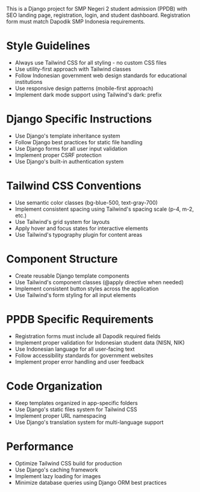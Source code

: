 <!-- Use this file to provide workspace-specific custom instructions to Copilot. For more details, visit https://code.visualstudio.com/docs/copilot/copilot-customization#_use-a-githubcopilotinstructionsmd-file -->

This is a Django project for SMP Negeri 2 student admission (PPDB) with SEO landing page, registration, login, and student dashboard. Registration form must match Dapodik SMP Indonesia requirements.

# Style Guidelines
- Always use Tailwind CSS for all styling - no custom CSS files
- Use utility-first approach with Tailwind classes
- Follow Indonesian government web design standards for educational institutions
- Use responsive design patterns (mobile-first approach)
- Implement dark mode support using Tailwind's dark: prefix

# Django Specific Instructions
- Use Django's template inheritance system
- Follow Django best practices for static file handling
- Use Django forms for all user input validation
- Implement proper CSRF protection
- Use Django's built-in authentication system

# Tailwind CSS Conventions
- Use semantic color classes (bg-blue-500, text-gray-700)
- Implement consistent spacing using Tailwind's spacing scale (p-4, m-2, etc.)
- Use Tailwind's grid system for layouts
- Apply hover and focus states for interactive elements
- Use Tailwind's typography plugin for content areas

# Component Structure
- Create reusable Django template components
- Use Tailwind's component classes (@apply directive when needed)
- Implement consistent button styles across the application
- Use Tailwind's form styling for all input elements

# PPDB Specific Requirements
- Registration forms must include all Dapodik required fields
- Implement proper validation for Indonesian student data (NISN, NIK)
- Use Indonesian language for all user-facing text
- Follow accessibility standards for government websites
- Implement proper error handling and user feedback

# Code Organization
- Keep templates organized in app-specific folders
- Use Django's static files system for Tailwind CSS
- Implement proper URL namespacing
- Use Django's translation system for multi-language support

# Performance
- Optimize Tailwind CSS build for production
- Use Django's caching framework
- Implement lazy loading for images
- Minimize database queries using Django ORM best practices
